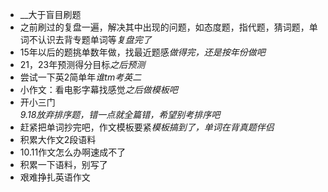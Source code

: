 - __大于盲目刷题
- 之前刷过的复盘一遍，解决其中出现的问题，如态度题，指代题，猜词题，单词不认识去背专题单词等*复盘完了*
- 15年以后的题挑单数年做，找最近题感*做得完，还是按年份做吧*
- 21，23年预测得分目标*之后预测*
- 尝试一下英2简单年*谁tm考英二*
- 小作文：看电影字幕找感觉*之后做模板吧*
- 开小三门  
 *9.18放弃排序题，错一点就全篇错，希望别考排序吧*
- 赶紧把单词抄完吧，作文模板要紧*模板搞到了，单词在背真题伴侣*
- 积累大作文2段语料
- 10.11作文怎么办啊速成不了
- 积累一下语料，别写了
- 艰难挣扎英语作文
